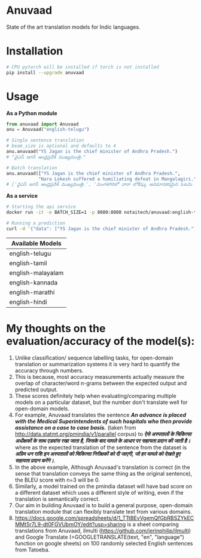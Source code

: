 # Anuvaad
State of the art translation models for Indic languages.


# Installation

```bash
# CPU pytorch will be installed if torch is not installed
pip install --upgrade anuvaad
```

# Usage

**As a Python module**

```python
from anuvaad import Anuvaad
anu = Anuvaad("english-telugu")

# Single sentence translation
# beam_size is optional and defaults to 4
anu.anuvaad("YS Jagan is the chief minister of Andhra Pradesh.")
# "వైఎస్ జగన్ ఆంధ్రప్రదేశ్ ముఖ్యమంత్రి."

# Batch translation
anu.anuvaad(["YS Jagan is the chief minister of Andhra Pradesh.",
            "Nara Lokesh suffered a humiliating defeat in Mangalagiri."])
# ['వైఎస్ జగన్ ఆంధ్రప్రదేశ్ ముఖ్యమంత్రి.', 'మంగళగిరిలో నారా లోకేష్కు అవమానకరమైన ఓటమి ఎదురైంది.']

```

**As a service**
```bash
# Starting the api service
docker run -it -e BATCH_SIZE=1 -p 8080:8080 notaitech/anuvaad:english-telugu

# Running a prediction
curl -d '{"data": ["YS Jagan is the chief minister of Andhra Pradesh."]}' -H "Content-Type: application/json" -X POST http://localhost:8080/sync
```


|Available Models   | 
|--------|
|english-telugu | 
|english-tamil | 
|english-malayalam | 
|english-kannada | 
|english-marathi | 
|english-hindi | 


# My thoughts on the evaluation/accuracy of the model(s):

1. Unlike classification/ sequence labelling tasks, for open-domain translation or summarization systems it is very hard to quantify the accuracy through numbers.
2. This is because, most accuracy measurements actually measure the overlap of character/word n-grams between the expected output and predicted output.
3. These scores definitely help when evaluating/comparing multiple models on a particular dataset, but the number don't translate well for open-domain models.
4. For example, Anuvaad translates the sentence ***An advance is placed with the Medical Superintendents of such hospitals who then provide assistance on a case to case basis.*** (taken from http://data.statmt.org/pmindia/v1/parallel corpus) to ***ऐसे अस्पतालों के चिकित्सा अधीक्षकों के साथ एडवांस रखा जाता है, जिसके बाद मामले के आधार पर सहायता प्रदान की जाती है।*** where as the expected translation of the sentence from the dataset is ***अग्रिम धन राशि इन अस्पतालों को चिकित्सा निरीक्षकों को दी जाएगी, जो हर मामले को देखते हुए सहायता प्रदान करेंगे।***.
5. In the above example, Although Anuvaad's translation is correct (in the sense that translation conveys the same thing as the original sentence), the BLEU score with n=3 will be 0.
6. Similarly, a model trained on the pmindia dataset will have bad score on a different dataset which uses a different style of writing, even if the translation is semantically correct.
7. Our aim in building Anuvaad is to build a general purpose, open-domain translation module that can flexibly translate text from various domains.
8. https://docs.google.com/spreadsheets/d/1_TTtBEvVgemQfGbRBSZYkECMMt5r7L9-dt0FGVUbmOY/edit?usp=sharing is a sheet comparing translations from Anuvaad, ilmulti (https://github.com/jerinphilip/ilmulti) and Google Translate (=GOOGLETRANSLATE(text, "en", "language") function on google sheets) on 100 randomly selected English sentences from Tatoeba. 
